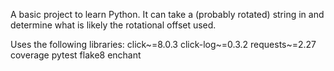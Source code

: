 A basic project to learn Python. It can take a (probably rotated) string in and determine what is likely the rotational offset used.

Uses the following libraries:
click~=8.0.3
click-log~=0.3.2
requests~=2.27
coverage
pytest
flake8
enchant

